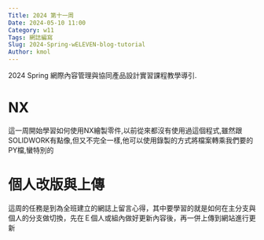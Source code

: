 ```yaml
---
Title: 2024 第十一周
Date: 2024-05-10 11:00
Category: w11
Tags: 網誌編寫
Slug: 2024-Spring-wELEVEN-blog-tutorial
Author: kmol
---
```


2024 Spring 網際內容管理與協同產品設計實習課程教學導引.

<!-- PELICAN_END_SUMMARY -->

# NX
這一周開始學習如何使用NX繪製零件,以前從來都沒有使用過這個程式,雖然跟SOLIDWORK有點像,但又不完全一樣,他可以使用錄製的方式將檔案轉乘我們要的PY檔,蠻特別的
# 個人改版與上傳
這周的任務是到為全班建立的網誌上留言心得，其中要學習的就是如何在主分支與個人的分支做切換，先在Ｅ個人或組內做好更新內容後，再一併上傳到網站進行更新
